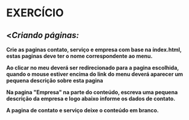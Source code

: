 <h1> EXERCÍCIO </h1>

<h2><<em>Criando páginas:</em></h2>

<strong>Crie as paginas contato, serviço e empresa com base na índex.html, estas paginas deve ter o nome correspondente ao menu.</strong>

<strong>Ao clicar no meu deverá ser redirecionado para a pagina escolhida, quando o mouse estiver encima do link do menu deverá aparecer um pequena descrição sobre esta pagina</strong>

<strong>Na pagina  "Empresa" na parte do conteúdo, escreva uma pequena descrição da empresa e logo abaixo informe os dados de contato.</strong>

<strong>A pagina de contato e serviço deixe o conteúdo em branco.</strong>
